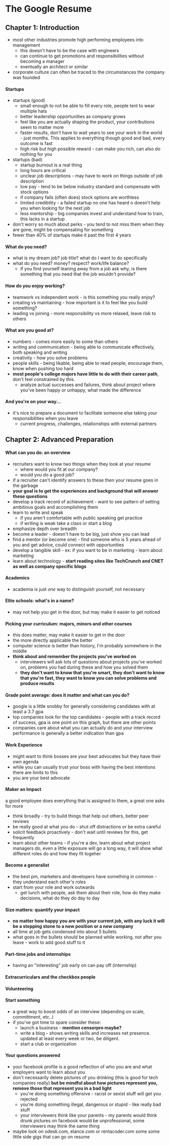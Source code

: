 # The Google Resume

## Chapter 1: Introduction

- most other industries promote high performing employees into management
  - this doesn't have to be the case with engineers
  - can continue to get promotions and responsibilities without becoming a manager
  - eventually an architect or similar
- corporate culture can often be traced to the circumstances the company was founded

#### Startups
- startups (good)
  - small enough to not be able to fill every role, people tent to wear multiple hats
  - better leadership opportunities as company grows
  - feel like you are actually shaping the product, your contributions seem to matter more
  - faster results, don't have to wait years to see your work in the world - just months. This applies to everything though good and bad, every outcome is fast
  - high risk but high possible reward - can make you rich, can also do nothing for you
- startups (bad)
  - startup burnout is a real thing
  - long hours are critical
  - unclear job descriptions - may have to work on things outside of job description
  - low pay - tend to be below industry standard and compensate with stock options
  - if company fails (often does) stock options are worthless
  - limited credibility - a failed startup no one has heard o doesn't help you when looking for the next job
  - less mentorship - big companies invest and understand how to train, this lacks in a startup
- don't worry so much about perks - you tend to not miss them when they are gone, might be compensating for something
- fewer than 40% of startups make it past the first 4 years

#### What do you need?
- what is my dream job? job title? what do I want to do specifically
- what do you need? money? respect? work/life balance?
  - if you find yourself leaning away from a job ask why, is there something that you need that the job wouldn't provide?

#### How do you enjoy working?
- teamwork vs independent work - is this something you really enjoy?
- creating vs maintaining - how important is it to feel like you build something?
- leading vs joining - more responsibility vs more relaxed, leave risk to others

#### What are you good at?
- numbers - comes more easily to some than others
- writing and communication - being able to communicate effectively, both speaking and writing
- creativity - how you solve problems
- people skills - being likable, being able to read people, encourage them, know when pushing too hard
- **most people's college majors have little to do with their career path**, don't feel constrained by this. 
  - analyze actual successes and failures, think about project where you've been happy or unhappy, what made the difference
  
#### And you're on your way...
- it's nice to prepare a document to facilitate someone else taking your responsibilities when you leave
  - current progress, challenges, relationships with external partners

## Chapter 2: Advanced Preparation

#### What can you do: an overview
- recruiters want to know two things when they look at your resume
  - where would you fit at our company?
  - would you do a good job?
- if a recruiter can't identify answers to these then your resume goes in the garbage
- **your goal is to get the experiences and background that will answer these questions**
- develop a track record of achievement - want to see pattern of setting ambitious goals and accomplishing them
- learn to write and speak
  - if you aren't comfortable with public speaking get practice
  - if writing is weak take a class or start a blog
- emphasize depth over breadth
- become a leader - doesn't have to be big, just show you can lead
- find a mentor (or become one) - find someone who is 5 years ahead of you and get advice, could connect with opportunities
- develop a tangible skill - ex: if you want to be in marketing - learn about marketing
- learn about technology - **start reading sites like TechCrunch and CNET as well as company specific blogs**

#### Academics
- academia is just _one_ way to distinguish yourself, not necessary

#### Elite schools: what's in a name?
- may not help you get in the door, but may make it easier to get noticed

#### Picking your curriculum: majors, minors and other courses
- this does matter, may make it easier to get in the door
- the more directly applicable the better
- computer science is better than history, I'm probably somewhere in the middle
- **think about and remember the projects you've worked on**
  - interviewers will ask lots of questions about projects you've worked on, problems you had during these and how you solved them
  - **they don't want to know that you're smart, they don't want to know that you're fast, they want to know you can solve problems and produce results**

#### Grade point average: does it matter and what can you do?
- google is a little snobby for generally considering candidates with at least a 3.7 gpa
- top companies look for the top candidates - people with a track record of success, gpa is one point on this graph, but there are other points
- companies care about what you can actually do and your interview performance is generally a better indication than gpa

#### Work Experience
- might want to think bosses are your best advocates but they have their own agenda
- while you can usually trust your boss with having the best intentions there are limits to this
- you are your best advocate

#### Maker an Impact
a good employee does everything that is assigned to them, a great one asks for more
- think broadly - try to build things that help out others, better peer reviews
- be really good at what you do - shut off distractions or be extra careful
- solicit feedback proactively - don't wait until reviews for this, get frequently
- learn about other teams - if you're a dev, learn about what project managers do, even a little exposure will go a long way, it will show what different roles do and how they fit togeher

#### Become a generalist
- the best pm, marketers and developers have something in common - they understand each other's roles
- start from your role and work outwards
  - get lunch with people, ask them about their role, how do they make decisions, what do they do day to day
  
#### Size matters: quantify your impact
- **no matter how happy you are with your current job, with any luck it will be a stepping stone to a new position or a new company**
- all time at job gets condensed into about 5 bullets
- what goes in the bullets should be planned while working, not after you leave - work to add good stuff to it

#### Part-time jobs and internships
- having an "interesting" job early on can pay off (internship)

#### Extracurriculars and the checkbox people

#### Volunteering

#### Start something
- a great way to boost odds of an interview (depending on scale, committment, etc..)
- if you've got time to spare consider these:
  - launch a business - **mention censorpro maybe?**
  - write a blog - shows writing skills and increases net presence. updated at least every week or two, be diligent.
  - start a club or organization

#### Your questions answered
- your facebook profile is a good reflection of who you are and what employers want to learn about you
- don't necessarily delete pictures of you drinking (this is good for tech companies really) **but be mindful about how pictures represent you, remove those that represent you in a bad light**
  - you're doing something offensive - racist or sexist stuff will get you rejected
  - you're doing something illegal, dangerous or stupid - like really bad stuff
  - your interviewers think like your parents - my parents would think drunk pictures on facebook would be unprofessional, some interviewers may think the same thing
- maybe look on odesk.com, elance.com or rentacoder.com some some little side gigs that can go on resume
